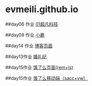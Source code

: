 # evmeili.github.io
##day06 作业
<a href="https://evmeili.github.io/day06 作业/html/04超凡科技.html">01超凡科技</a>

##day09 作业
<a href="https://evmeili.github.io/09作业-小鹿/html/02案列.html">小鹿</a>

##day14 作业
<a href="https://evmeili.github.io/day14作业-博客页面/html/04博客.html">博客页面</a>

##day13作业
<a href="https://evmeili.github.io/day13婚礼纪/code/html/04婚礼案例.html">婚礼纪</a>

##day15作业
<a href="https://evmeili.github.io/移动端-饿了么页面/html/06饿了吗rem+js.html">饿了么页面(rem+js)</a>

##day15作业
<a href="https://evmeili.github.io/移动端-饿了么页面/html/07sacc+vw饿了么.html">饿了么移动端（sacc+vw）</a>


